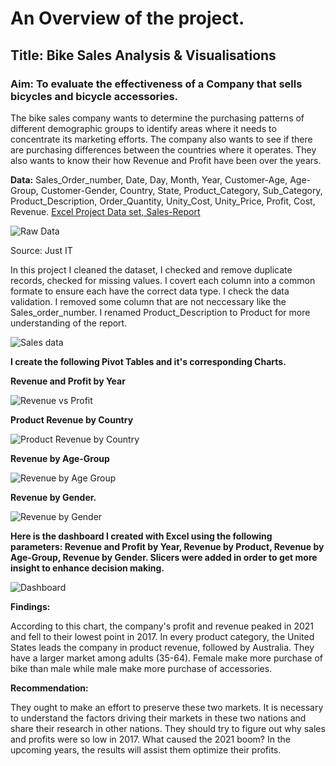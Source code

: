 # An Overview of the project.

## Title: Bike Sales Analysis & Visualisations

### Aim: To evaluate the effectiveness of a Company that sells bicycles and bicycle accessories.
The bike sales company wants to determine the purchasing patterns of different demographic groups to identify areas where it needs to concentrate its marketing efforts. The company also wants to see if there are purchasing differences between the countries where it operates. They also wants to know their how Revenue and Profit have been over the years.

**Data:** Sales_Order_number, Date, Day, Month, Year, Customer-Age, Age-Group, Customer-Gender, Country, State, Product_Category, Sub_Category, Product_Description, Order_Quantity, Unity_Cost, Unity_Price, Profit, Cost, Revenue. [Excel Project Data set, Sales-Report]()


![Raw Data](https://github.com/user-attachments/assets/0227313e-3b1c-4b1a-852c-52b382f30032)


Source: Just IT

In this project I cleaned the dataset, I checked and remove duplicate records, checked for missing values. I covert each column into a common formate to ensure each have the correct data type. I check the data validation. I removed some column that are not neccessary like the Sales_order_number. I renamed Product_Description to Product for more understanding of the report. 


![Sales data](https://github.com/user-attachments/assets/9915047c-81d8-4476-9e60-7dacc3e90b91)


**I create the following Pivot Tables and it's corresponding Charts.**

**Revenue and Profit by Year**

![Revenue vs Profit](https://github.com/user-attachments/assets/b7eadf03-6926-44b4-973a-b09734a790f4)


**Product Revenue by Country**

![Product Revenue by Country](https://github.com/user-attachments/assets/6829d31a-f271-4472-b8ce-02073eb90903)


**Revenue by Age-Group**

![Revenue by Age Group](https://github.com/user-attachments/assets/0fde09ff-91c6-4093-9716-995deda56de3)


**Revenue by Gender.**

![Revenue by Gender](https://github.com/user-attachments/assets/c6b622cb-b98a-4068-929f-9752f645b830)




**Here is the dashboard I created with Excel using the following parameters: Revenue and Profit by Year, Revenue by Product, Revenue by Age-Group, Revenue by Gender.
Slicers were added in order to get more insight to enhance decision making.**


![Dashboard](https://github.com/user-attachments/assets/a45fa12d-af00-4fef-98ac-78c6a6977c8f)


**Findings:**

According to this chart, the company's profit and revenue peaked in 2021 and fell to their lowest point in 2017.
In every product category, the United States leads the company in product revenue, followed by Australia.
They have a larger market among adults (35-64).
Female make more purchase of bike than male while male make more purchase of accessories.

**Recommendation:**

They ought to make an effort to preserve these two markets. It is necessary to understand the factors driving their markets in these two nations and share their research in other nations. 
They should try to figure out why sales and profits were so low in 2017. What caused the 2021 boom?  In the upcoming years, the results will assist them optimize their profits. 



